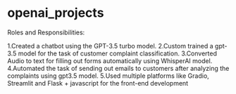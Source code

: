 # openai_projects

Roles and Responsibilities:

1.Created a chatbot using the GPT-3.5 turbo model.
2.Custom trained a gpt-3.5 model for the task of customer complaint classification.
3.Converted Audio to text for filling out forms automatically using WhisperAI model.
4.Automated the task of sending out emails to customers after analyzing the complaints using gpt3.5 model.
5.Used multiple platforms like Gradio, Streamlit and Flask + javascript for the front-end development
